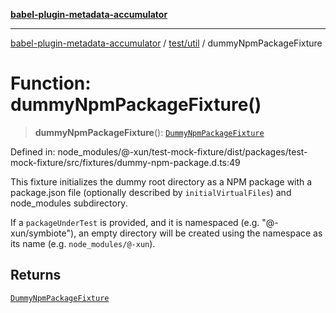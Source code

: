 [**babel-plugin-metadata-accumulator**](../../../README.md)

***

[babel-plugin-metadata-accumulator](../../../README.md) / [test/util](../README.md) / dummyNpmPackageFixture

# Function: dummyNpmPackageFixture()

> **dummyNpmPackageFixture**(): [`DummyNpmPackageFixture`](../type-aliases/DummyNpmPackageFixture.md)

Defined in: node\_modules/@-xun/test-mock-fixture/dist/packages/test-mock-fixture/src/fixtures/dummy-npm-package.d.ts:49

This fixture initializes the dummy root directory as a NPM package with a
package.json file (optionally described by `initialVirtualFiles`) and
node_modules subdirectory.

If a `packageUnderTest` is provided, and it is namespaced (e.g.
"@-xun/symbiote"), an empty directory will be created using the namespace as
its name (e.g. `node_modules/@-xun`).

## Returns

[`DummyNpmPackageFixture`](../type-aliases/DummyNpmPackageFixture.md)
